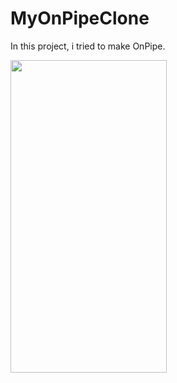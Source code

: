 # MyOnPipeClone
In this project, i tried to make OnPipe.

<img src="https://media0.giphy.com/media/AF1Uoib38yVd7b3pEa/giphy.gif" width="250" height="500" />
